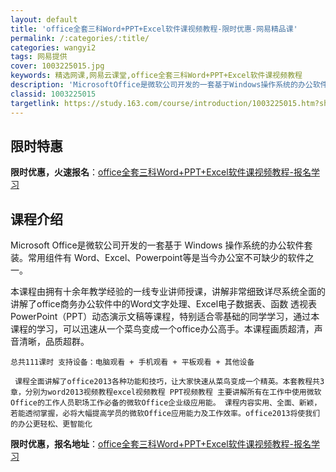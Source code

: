 ```yaml
---
layout: default
title: 'office全套三科Word+PPT+Excel软件课视频教程-限时优惠-网易精品课'
permalink: /:categories/:title/
categories: wangyi2
tags: 网易提供
cover: 1003225015.jpg
keywords: 精选网课,网易云课堂,office全套三科Word+PPT+Excel软件课视频教程
description: 'MicrosoftOffice是微软公司开发的一套基于Windows操作系统的办公软件套装。常用组件有Word、Exce'
classid: 1003225015
targetlink: https://study.163.com/course/introduction/1003225015.htm?share=1&shareId=1025206652&utm_campaign=share&utm_medium=iphoneShare&utm_source=&utm_u=1025206652
---
```


## 限时特惠

**限时优惠，火速报名**：[office全套三科Word+PPT+Excel软件课视频教程-报名学习](https://study.163.com/course/introduction/1003225015.htm?share=1&shareId=1025206652&utm_campaign=share&utm_medium=iphoneShare&utm_source=&utm_u=1025206652)

## 课程介绍

Microsoft Office是微软公司开发的一套基于 Windows 操作系统的办公软件套装。常用组件有 Word、Excel、Powerpoint等是当今办公室不可缺少的软件之一。

    

   本课程由拥有十余年教学经验的一线专业讲师授课，讲解非常细致详尽系统全面的讲解了office商务办公软件中的Word文字处理、Excel电子数据表、函数 透视表PowerPoint（PPT）动态演示文稿等课程，特别适合零基础的同学学习，通过本课程的学习，可以迅速从一个菜鸟变成一个office办公高手。本课程画质超清，声音清晰，品质超群。

    总共111课时 支持设备：电脑观看 + 手机观看 + 平板观看 + 其他设备 

     课程全面讲解了office2013各种功能和技巧，让大家快速从菜鸟变成一个精英。本套教程共3章，分别为word2013视频教程excel视频教程 PPT视频教程 主要讲解所有在工作中使用微软Office的工作人员职场工作必备的微软Office企业级应用能。 课程内容实用、全面、新颖，若能透彻掌握，必将大幅提高学员的微软Office应用能力及工作效率。office2013将使我们的办公更轻松、更智能化

**限时优惠，报名地址**：[office全套三科Word+PPT+Excel软件课视频教程-报名学习](https://study.163.com/course/introduction/1003225015.htm?share=1&shareId=1025206652&utm_campaign=share&utm_medium=iphoneShare&utm_source=&utm_u=1025206652)


